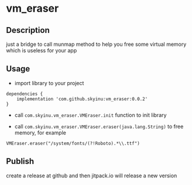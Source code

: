 # vm_eraser
## Description
just a bridge to call munmap method to help you free some virtual memory which is useless for your app

## Usage
+ import library to your project

```
dependencies {
	implementation 'com.github.skyinu:vm_eraser:0.0.2'
}
```

+ call `com.skyinu.vm_eraser.VMEraser.init` function to init library

+ call `com.skyinu.vm_eraser.VMEraser.eraser(java.lang.String)` to free memory, for example

```
VMEraser.eraser("/system/fonts/(?!Roboto).*\\.ttf")
```

## Publish

create a release at github and then jitpack.io will release a new version